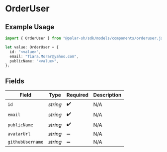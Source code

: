 # OrderUser

## Example Usage

```typescript
import { OrderUser } from "@polar-sh/sdk/models/components/orderuser.js";

let value: OrderUser = {
  id: "<value>",
  email: "Tiara.Morar@yahoo.com",
  publicName: "<value>",
};
```

## Fields

| Field              | Type               | Required           | Description        |
| ------------------ | ------------------ | ------------------ | ------------------ |
| `id`               | *string*           | :heavy_check_mark: | N/A                |
| `email`            | *string*           | :heavy_check_mark: | N/A                |
| `publicName`       | *string*           | :heavy_check_mark: | N/A                |
| `avatarUrl`        | *string*           | :heavy_minus_sign: | N/A                |
| `githubUsername`   | *string*           | :heavy_minus_sign: | N/A                |